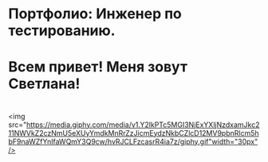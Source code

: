 # Портфолио: Инженер по тестированию.
  # Всем привет! Меня зовут Светлана!<h1>
  <img src="https://media.giphy.com/media/v1.Y2lkPTc5MGI3NjExYXljNzdxamJkc211NWVkZ2czNmU5eXUyYmdkMnRrZzJicmEydzNkbCZlcD12MV9pbnRlcm5hbF9naWZfYnlfaWQmY3Q9cw/hvRJCLFzcasrR4ia7z/giphy.gif"width="30px"/>
</h1>
